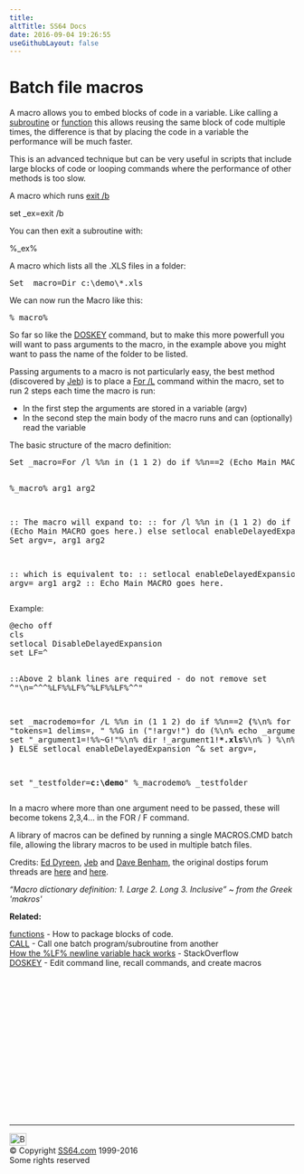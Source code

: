 ```yaml
---
title:
altTitle: SS64 Docs
date: 2016-09-04 19:26:55
useGithubLayout: false
---
```

<!-- #BeginLibraryItem "/Library/head_ntsyntax.lbi" --><!-- #EndLibraryItem --><h1>Batch file macros</h1> 
<p>A macro allows you to embed blocks of code in a variable. Like calling a <a href="call.html">subroutine</a> or <a href="syntax-functions.html">function</a> this allows reusing the same block of code multiple times, the difference is that by placing the code in a variable the performance will be much faster. </p>
<p>This is an advanced technique but can be very useful in scripts that include large blocks of code or looping commands where the performance of other methods is too slow.</p>
<p>A  macro which runs <a href="exit.html">exit /b</a></p>
<p class="code">set _ex=exit /b</p>
<p>You can then exit a subroutine with:</p>
<p class="code">%_ex%</p>
<p>A   macro which lists all the .XLS files in a folder:</p>
<pre>Set _macro=Dir c:\demo\*.xls</pre>
<p> We can now run the Macro like this:<br>
</p>
<pre>%_macro%
</pre>
<p>So far so like the <a href="doskey.html">DOSKEY</a> command, but to make this more powerfull you will want to pass arguments to the macro, in the example above you might want to pass the name of the folder to be listed.</p>
<p>Passing arguments to a macro is not particularly easy, the best method (discovered by <a href="http://www.dostips.com/forum/viewtopic.php?f=3&amp;t=2518">Jeb</a>) is to place a <span class="code"><a href="for_l.html">For /L</a></span> command within the macro, set to run 2 steps each time the macro is run:</p>
<ul>
<li> In the first step the arguments are stored in a variable (<span class="code">argv</span>) </li>
<li> In the second step the main body of the macro runs and can (optionally) read the variable</li>
</ul>
<p>The basic structure of the macro definition:<br>
</p>
<pre>Set _macro=For /l %%n in (1 1 2) do if %%n==2 (Echo Main MACRO goes here.) else setlocal enableDelayedExpansion ^&amp; Set argv=, 

%_macro% arg1 arg2

 :: The macro will expand to:
 :: for /l %%n in (1 1 2) do if %%n==2 (Echo Main MACRO goes here.) else setlocal enableDelayedExpansion &amp; Set argv=, arg1 arg2

 :: which is equivalent to:
 ::    setlocal enableDelayedExpansion
 ::    Set argv= arg1 arg2
 ::    Echo Main MACRO goes here.</pre>
<p> Example:<br>
</p>
<pre>@echo off
cls
setlocal DisableDelayedExpansion
set LF=^


::Above 2 blank lines are required - do not remove
set ^"\n=^^^%LF%%LF%^%LF%%LF%^^"

set _macrodemo=for /L %%n in (1 1 2) do if %%n==2 <b>(</b>%\n%
      for /F "tokens=1 delims=, " %%G in ("!argv!") do (%\n%
         echo _argument1=%%G %\n%
         set "_argument1=!%%~G!"%\n%
         dir !_argument1!<b>\*.xls</b>%\n%
      ) %\n%
<b>)</b> ELSE setlocal enableDelayedExpansion ^&amp; set argv=,

set "_testfolder=<b>c:\demo</b>"
%_macrodemo% _testfolder</pre>
<p>In a macro where more than one argument need to be passed, these will become tokens 2,3,4... in the FOR / F command.</p>
<p>A library of macros can be defined by running a single MACROS.CMD batch file, allowing the library macros to be used in multiple batch files.</p>
<p>Credits: <a href="http://ss64.org/profile.php?id=539">Ed Dyreen</a>, <a href="http://ss64.org/profile.php?id=1666">Jeb</a> and <a href="http://ss64.org/profile.php?id=2650">Dave Benham</a>, the original dostips forum threads are <a href="http://www.dostips.com/forum/viewtopic.php?f=3&amp;t=2518">here</a> and <a href="http://www.dostips.com/forum/viewtopic.php?f=3&amp;t=1827">here</a>.</p>
<p><span class="quote"><i>“Macro dictionary definition: 1. Large 2. Long 3. Inclusive” ~ from the Greek 'makros'</i></span></p>
<p><b>Related:</b></p>
<p><a href="syntax-functions.html">functions</a> - How to package blocks of code.<br>
<a href="call.html">CALL</a> - Call one batch program/subroutine from another<br>
<a href="http://stackoverflow.com/questions/6379619/explain-how-dos-batch-newline-variable-hack-works">How the %LF% newline variable hack works</a> - StackOverflow<br>
<a href="doskey.html">DOSKEY</a> - Edit command line, recall commands, and create macros</p><!-- #BeginLibraryItem "/Library/foot_nt.lbi" --><p>
<!-- windows300 -->
<ins class="adsbygoogle" style="display:inline-block;width:300px;height:250px" data-ad-client="ca-pub-6140977852749469" data-ad-slot="7649547908"></ins>
<script>
(adsbygoogle = window.adsbygoogle || []).push({});
</script></p>
<hr>
<div id="bl" class="footer"><a href="syntax-macros.html#"><img src="../images/top.png" width="30" height="22" alt="Back to the Top"></a></div>
<div id="br" class="footer, tagline">© Copyright <a href="../index.html">SS64.com</a> 1999-2016<br>
Some rights reserved</div><!-- #EndLibraryItem -->

